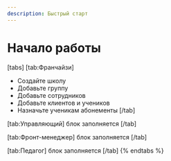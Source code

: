 ```yaml
---
description: Быстрый старт
---
```


# Начало работы

[tabs]
[tab:Франчайзи]


* Создайте школу
* Добавьте группу
* Добавьте сотрудников
* Добавьте клиентов и учеников
* Назначьте ученикам абонементы
[/tab]

[tab:Управляющий]
блок заполняется
[/tab]

[tab:Фронт-менеджер]
блок заполняется
[/tab]

[tab:Педагог]
блок заполняется
[/tab]
{% endtabs %}
